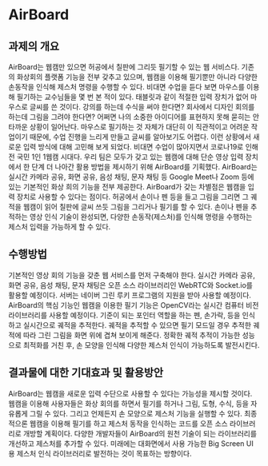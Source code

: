 # AirBoard
## 과제의 개요
AirBoard는 웹캠만 있으면 허공에서 칠판에 그리듯 필기할 수 있는 웹 서비스다. 기존의 화상회의 플랫폼 기능을 전부 갖추고 있으며, 웹캠을 이용해 필기뿐만 아니라 다양한 손동작을 인식해 제스처 명령을 수행할 수 있다.
비대면 수업을 듣다 보면 마우스를 이용해 필기하는 교수님들을 몇 번 본 적이 있다. 태블릿과 같이 적절한 입력 장치가 없어 마우스로 글씨를 쓴 것이다. 강의를 하는데 수식을 써야 한다면? 회사에서 디자인 회의를 하는데 그림을 그려야 한다면? 어쩌면 나의 소중한 아이디어를 표현하지 못해 묻히는 안타까운 상황이 일어난다. 마우스로 필기하는 것 자체가 대단히 이 직관적이고 어려운 작업이기 때문에, 수업 진행을 느리게 만들고 글씨를 알아보기도 어렵다. 이런 상황에서 새로운 입력 방식에 대해 고민해 보게 되었다. 비대면 수업이 많아지면서 코로나19로 인해 전 국민 1인 1웹캠 시대다. 우리 팀은 모두가 갖고 있는 웹캠에 대해 단순 영상 입력 장치에서 한 단계 더 나아간 활용 방법을 제시하기 위해 AirBoard를 기획했다.
AirBoard는 실시간 카메라 공유, 화면 공유, 음성 채팅, 문자 채팅 등 Google Meet나 Zoom 등에 있는 기본적인 화상 희의 기능을 전부 제공한다. AirBoard가 갖는 차별점은 웹캠을 입력 장치로 사용할 수 있다는 점이다. 허공에서 손이나 펜 등을 들고 그림을 그리면 그 궤적을 웹캠이 읽어 칠판에 글씨 쓰듯 그림을 그리거나 필기를 할 수 있다. 손이나 펜을 추적하는 영상 인식 기술이 완성되면, 다양한 손동작(제스처)를 인식해 명령을 수행하는 제스처 입력을 가능하게 할 수 있다.

## 수행방법
기본적인 영상 회의 기능을 갖춘 웹 서비스를 먼저 구축해야 한다. 실시간 카메라 공유, 화면 공유, 음성 채팅, 문자 채팅은 오픈 소스 라이브러리인 WebRTC와 Socket.io를 활용할 예정이다. 서버는 네이버 그린 루키 프로그램의 지원을 받아 사용할 예정이다. AirBoard의 핵심 기능인 웹캠을 이용한 필기 기능은 OpenCV라는 실시간 컴퓨터 비전 라이브러리를 사용할 예정이다. 기준이 되는 포인터 역할을 하는 펜, 손가락, 등을 인식하고 실시간으로 궤적을 추적한다. 궤적을 추적할 수 있으면 필기 모드일 경우 추적한 궤적에 따라 그린 그림을 화면 위에 겹쳐 보이게 해준다. 정확한 궤적 추적이 가능한 성능으로 최적화를 거친 후, 손 모양을 인식해 다양한 제스처 인식이 가능하도록 발전시킨다.

## 결과물에 대한 기대효과 및 활용방안
AirBoard는 웹캠을 새로운 입력 수단으로 사용할 수 있다는 가능성을 제시할 것이다. 웹캠을 이용해 사용자들은 화상 회의를 하면서 필기를 하거나 그림, 도형, 수식, 등을 자유롭게 그릴 수 있다. 그리고 언제든지 손 모양으로 제스처 기능을 실행할 수 있다.
최종적으론 웹캠을 이용해 필기를 하고 제스처 동작을 인식하는 코드를 오픈 소스 라이브러리로 개방할 계획이다. 다양한 개발자들이 AirBoard의 원천 기술이 되는 라이브러리를 개선하고 제스처를 추가할 수 있다. 미래에는 대화면에서 사용 가능한 Big Screen UI 용 제스처 인식 라이브러리로 발전하는 것이 목표하는 방향이다.
